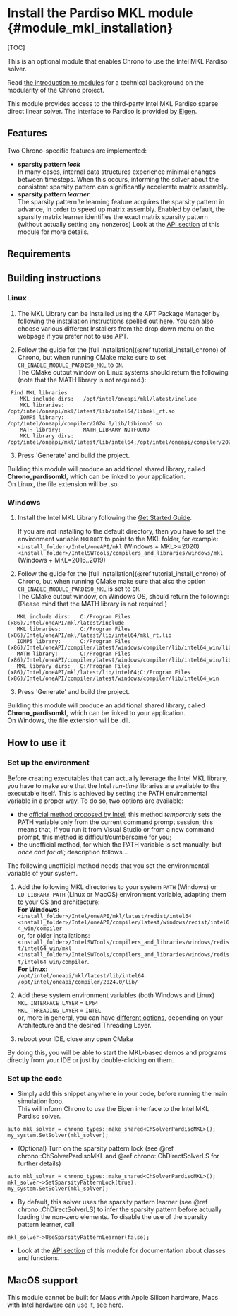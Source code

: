 Install the Pardiso MKL module {#module_mkl_installation}
==========================

[TOC]

This is an optional module that enables Chrono to use the Intel MKL Pardiso solver.

Read [the introduction to modules](modularity.html) for a technical background on the modularity of the Chrono project.

This module provides access to the third-party Intel MKL Pardiso sparse direct linear solver.
The interface to Pardiso is provided by [Eigen](https://eigen.tuxfamily.org/dox/classEigen_1_1PardisoLU.html).

## Features

Two Chrono-specific features are implemented:
- **sparsity pattern _lock_**<br>
	In many cases, internal data structures experience minimal changes between timesteps. When this occurs, informing the solver about the consistent sparsity pattern can significantly accelerate matrix assembly.
- **sparsity pattern _learner_**<br>
    The sparsity pattern \e learning feature acquires the sparsity pattern in advance, in order to speed up matrix assembly. Enabled by default, the sparsity matrix learner identifies the exact matrix sparsity pattern (without actually setting any nonzeros)
Look at the [API section](group__mkl__module.html) of this module for more details.

## Requirements
[Intel MKL Library]: https://software.intel.com/en-us/mkl

## Building instructions

### Linux
1. The MKL Library can be installed using the APT Package Manager by following the installation instructions spelled out [here](https://www.intel.com/content/www/us/en/developer/tools/oneapi/onemkl-download.html?operatingsystem=linux&distributions=aptpackagemanager). You can also choose various different Installers from the drop down menu on the webpage if you prefer not to use APT.  

2. Follow the guide for the [full installation](@ref tutorial_install_chrono) of Chrono, but when running CMake make sure to set `CH_ENABLE_MODULE_PARDISO_MKL` to `ON`.<br>
    The CMake output window on Linux systems should return the following (note that the MATH library is not required.):
~~~~~
 Find MKL libraries
    MKL include dirs:   /opt/intel/oneapi/mkl/latest/include
    MKL libraries:      /opt/intel/oneapi/mkl/latest/lib/intel64/libmkl_rt.so
    IOMP5 library:      /opt/intel/oneapi/compiler/2024.0/lib/libiomp5.so
    MATH library:       MATH_LIBRARY-NOTFOUND
    MKL library dirs:   /opt/intel/oneapi/mkl/latest/lib/intel64;/opt/intel/oneapi/compiler/2024.0/lib
~~~~~  

3. Press 'Generate' and build the project.

Building this module will produce an additional shared library, called **Chrono_pardisomkl**, which can be linked to your application.<br>
On Linux, the file extension will be .so.

### Windows
1. Install the Intel MKL Library following the [Get Started Guide](https://software.intel.com/content/www/us/en/develop/documentation/get-started-with-mkl-for-dpcpp/top.html). 

   If you are *not* installing to the default directory, then you have to set the environment variable `MKLROOT` to point to the MKL folder, for example:<br>
    `<install_folder>/Intel/oneAPI/mkl` (Windows + MKL>=2020)<br>
	`<install_folder>/IntelSWTools/compilers_and_libraries/windows/mkl` (Windows + MKL=2016..2019)
	
2. Follow the guide for the [full installation](@ref tutorial_install_chrono) of Chrono, but when running CMake make sure that also the option `CH_ENABLE_MODULE_PARDISO_MKL` is set to `ON`.<br>
    The CMake output window, on Windows OS, should return the following:<br>(Please mind that the MATH library is not required.)
~~~~~
   MKL include dirs:   C:/Program Files (x86)/Intel/oneAPI/mkl/latest/include
   MKL libraries:      C:/Program Files (x86)/Intel/oneAPI/mkl/latest/lib/intel64/mkl_rt.lib
   IOMP5 library:      C:/Program Files (x86)/Intel/oneAPI/compiler/latest/windows/compiler/lib/intel64_win/libiomp5md.lib
   MATH library:       C:/Program Files (x86)/Intel/oneAPI/compiler/latest/windows/compiler/lib/intel64_win/libmmd.lib
   MKL library dirs:   C:/Program Files (x86)/Intel/oneAPI/mkl/latest/lib/intel64;C:/Program Files (x86)/Intel/oneAPI/compiler/latest/windows/compiler/lib/intel64_win
~~~~~

3. Press 'Generate' and build the project.

Building this module will produce an additional shared library, called **Chrono_pardisomkl**, which can be linked to your application.<br>
On Windows, the file extension will be .dll.


## How to use it

### Set up the environment

Before creating executables that can actually leverage the Intel MKL library, you have to make sure that the Intel _run-time_ libraries are available to the executable itself. This is achieved by setting the PATH environmental variable in a proper way. To do so, two options are available:
+ the [official method proposed by Intel](https://software.intel.com/content/www/us/en/develop/documentation/onemkl-windows-developer-guide/top/getting-started/setting-environment-variables.html); this method _temporarly_ sets the PATH variable only from the current command prompt session; this means that, if you run it from Visual Studio or from a new command prompt, this method is difficult/cumbersome for you;
+ the unofficial method, for which the PATH variable is set manually, but _once and for all_; description follows...

The following unofficial method needs that you set the environmental variable of your system.

1. Add the following MKL directories to your system `PATH` (Windows) or `LD_LIBRARY_PATH` (Linux or MacOS) environment variable, adapting them to your OS and architecture:<br>
	**For Windows:**<br>
	`<install_folder>/Intel/oneAPI/mkl/latest/redist/intel64`<br>
	`<install_folder>/Intel/oneAPI/compiler/latest/windows/redist/intel64_win/compiler`<br>
	or, for older installations:<br>
	`<install_folder>/IntelSWTools/compilers_and_libraries/windows/redist/intel64_win/mkl`<br>
	`<install_folder>/IntelSWTools/compilers_and_libraries/windows/redist/intel64_win/compiler`.<br>
	**For Linux:**<br>
	`/opt/intel/oneapi/mkl/latest/lib/intel64`<br>
	`/opt/intel/oneapi/compiler/2024.0/lib/`
	
1. Add these system environment variables (both Windows and Linux)<br>
	`MKL_INTERFACE_LAYER` = `LP64`<br>
	`MKL_THREADING_LAYER` = `INTEL`<br>
	or, more in general, you can have [different options](https://software.intel.com/en-us/mkl-linux-developer-guide-dynamically-selecting-the-interface-and-threading-layer), depending on your Architecture and the desired Threading Layer.

2. reboot your IDE, close any open CMake

By doing this, you will be able to start the MKL-based demos and programs directly from your IDE or just by double-clicking on them.

### Set up the code

- Simply add this snippet anywhere in your code, before running the main simulation loop.<br>
This will inform Chrono to use the Eigen interface to the Intel MKL Pardiso solver.
~~~{.cpp}
auto mkl_solver = chrono_types::make_shared<ChSolverPardisoMKL>();
my_system.SetSolver(mkl_solver);
~~~


- (Optional) Turn on the sparsity pattern lock (see @ref chrono::ChSolverPardisoMKL and @ref chrono::ChDirectSolverLS for further details)
~~~{.cpp}
auto mkl_solver = chrono_types::make_shared<ChSolverPardisoMKL>();
mkl_solver->SetSparsityPatternLock(true);
my_system.SetSolver(mkl_solver);
~~~


- By default, this solver uses the sparsity pattern learner (see @ref chrono::ChDirectSolverLS) to infer the sparsity pattern before actually loading the non-zero elements.  To disable the use of the sparsity pattern learner, call 
~~~{.cpp}
mkl_solver->UseSparsityPatternLearner(false);
~~~


- Look at the [API section](group__mkl__module.html) of this module for documentation about classes and functions.

## MacOS support

This module cannot be built for Macs with Apple Silicon hardware, Macs with Intel hardware can use it, see [here](https://www.intel.com/content/www/us/en/docs/onemkl/developer-guide-macos/2024-0/overview.html).
